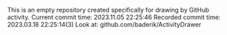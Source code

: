 This is an empty repository created specifically for drawing by GitHub activity.
Current commit time: 2023.11.05 22:25:46
Recorded commit time: 2023.03.18 22:25:14(3)
Look at: github.com/baderik/ActivityDrawer
